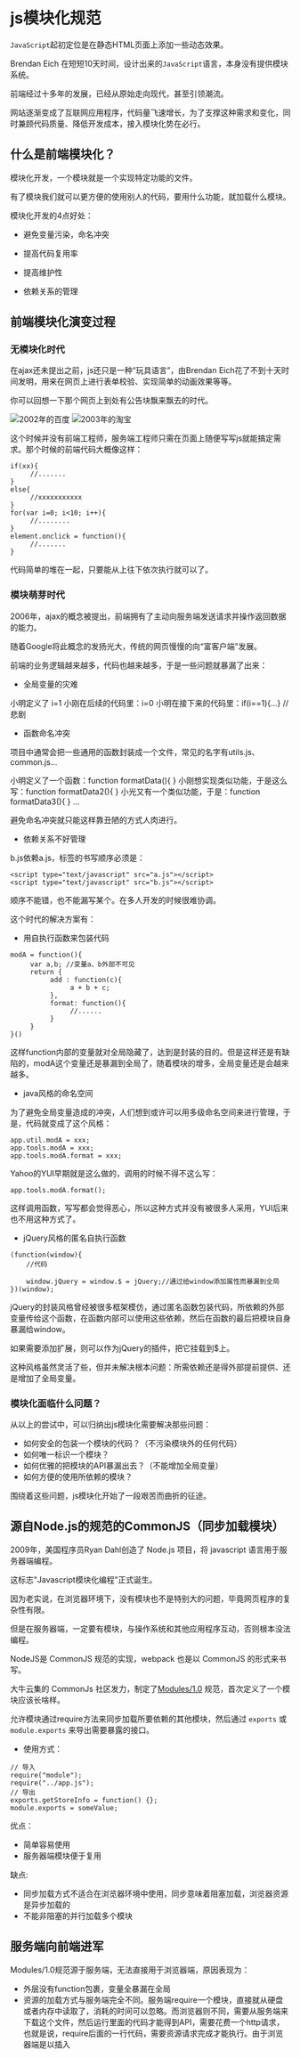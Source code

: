 
# js模块化规范

`JavaScript`起初定位是在静态HTML页面上添加一些动态效果。

Brendan Eich 在短短10天时间，设计出来的`JavaScript`语言，本身没有提供模块系统。

前端经过十多年的发展，已经从原始走向现代，甚至引领潮流。

网站逐渐变成了互联网应用程序，代码量飞速增长，为了支撑这种需求和变化，同时兼顾代码质量、降低开发成本，接入模块化势在必行。

## 什么是前端模块化？

模块化开发，一个模块就是一个实现特定功能的文件。

有了模块我们就可以更方便的使用别人的代码，要用什么功能，就加载什么模块。

模块化开发的4点好处：

* 避免变量污染，命名冲突

* 提高代码复用率

* 提高维护性

* 依赖关系的管理

## 前端模块化演变过程

### 无模块化时代

在ajax还未提出之前，js还只是一种“玩具语言”，由Brendan Eich花了不到十天时间发明，用来在网页上进行表单校验、实现简单的动画效果等等。

你可以回想一下那个网页上到处有公告块飘来飘去的时代。

![2002年的百度](./assets/2002-baidu.jpeg)
![2003年的淘宝](./assets/2003-taobao.jpeg)

这个时候并没有前端工程师，服务端工程师只需在页面上随便写写js就能搞定需求。那个时候的前端代码大概像这样：

```
if(xx){
     //.......
}
else{
     //xxxxxxxxxxx
}
for(var i=0; i<10; i++){
     //........
}
element.onclick = function(){
     //.......
}
```

代码简单的堆在一起，只要能从上往下依次执行就可以了。

### 模块萌芽时代

2006年，ajax的概念被提出，前端拥有了主动向服务端发送请求并操作返回数据的能力。

随着Google将此概念的发扬光大，传统的网页慢慢的向“富客户端”发展。

前端的业务逻辑越来越多，代码也越来越多，于是一些问题就暴漏了出来：

* 全局变量的灾难

小明定义了 i=1
小刚在后续的代码里：i=0
小明在接下来的代码里：if(i==1){...} //悲剧

* 函数命名冲突

项目中通常会把一些通用的函数封装成一个文件，常见的名字有utils.js、common.js...

小明定义了一个函数：function formatData(){   }
小刚想实现类似功能，于是这么写：function formatData2(){   }
小光又有一个类似功能，于是：function formatData3(){   }
...

避免命名冲突就只能这样靠丑陋的方式人肉进行。

* 依赖关系不好管理

b.js依赖a.js，标签的书写顺序必须是：

```
<script type="text/javascript" src="a.js"></script>
<script type="text/javascript" src="b.js"></script>
```

顺序不能错，也不能漏写某个。在多人开发的时候很难协调。

这个时代的解决方案有：

* 用自执行函数来包装代码

```
modA = function(){
     var a,b; //变量a、b外部不可见
     return {
          add : function(c){
               a + b + c;
          },
          format: function(){
               //......
          }
     }
}()
```

这样function内部的变量就对全局隐藏了，达到是封装的目的。但是这样还是有缺陷的，modA这个变量还是暴漏到全局了，随着模块的增多，全局变量还是会越来越多。

* java风格的命名空间

为了避免全局变量造成的冲突，人们想到或许可以用多级命名空间来进行管理，于是，代码就变成了这个风格：

```
app.util.modA = xxx;
app.tools.modA = xxx;
app.tools.modA.format = xxx;
```

Yahoo的YUI早期就是这么做的，调用的时候不得不这么写：

```
app.tools.modA.format();
```

这样调用函数，写写都会觉得恶心，所以这种方式并没有被很多人采用，YUI后来也不用这种方式了。

* jQuery风格的匿名自执行函数

```
(function(window){
    //代码

    window.jQuery = window.$ = jQuery;//通过给window添加属性而暴漏到全局
})(window);
```

jQuery的封装风格曾经被很多框架模仿，通过匿名函数包装代码，所依赖的外部变量传给这个函数，在函数内部可以使用这些依赖，然后在函数的最后把模块自身暴漏给window。

如果需要添加扩展，则可以作为jQuery的插件，把它挂载到$上。

这种风格虽然灵活了些，但并未解决根本问题：所需依赖还是得外部提前提供、还是增加了全局变量。

### 模块化面临什么问题？

从以上的尝试中，可以归纳出js模块化需要解决那些问题：

* 如何安全的包装一个模块的代码？（不污染模块外的任何代码）
* 如何唯一标识一个模块？
* 如何优雅的把模块的API暴漏出去？（不能增加全局变量）
* 如何方便的使用所依赖的模块？

围绕着这些问题，js模块化开始了一段艰苦而曲折的征途。

## 源自Node.js的规范的CommonJS（同步加载模块）

2009年，美国程序员Ryan Dahl创造了 Node.js 项目，将 javascript 语言用于服务器端编程。

这标志"Javascript模块化编程"正式诞生。

因为老实说，在浏览器环境下，没有模块也不是特别大的问题，毕竟网页程序的复杂性有限。

但是在服务器端，一定要有模块，与操作系统和其他应用程序互动，否则根本没法编程。

NodeJS是 CommonJS 规范的实现，webpack 也是以 CommonJS 的形式来书写。

大牛云集的 CommonJs 社区发力，制定了[Modules/1.0](http://wiki.commonjs.org/wiki/Modules/1.0) 规范，首次定义了一个模块应该长啥样。

允许模块通过require方法来同步加载所要依赖的其他模块，然后通过 `exports` 或 `module.exports` 来导出需要暴露的接口。

* 使用方式：

```
// 导入
require("module");
require("../app.js");
// 导出
exports.getStoreInfo = function() {};
module.exports = someValue;
```

优点：

* 简单容易使用
* 服务器端模块便于复用

缺点:

* 同步加载方式不适合在浏览器环境中使用，同步意味着阻塞加载，浏览器资源是异步加载的
* 不能非阻塞的并行加载多个模块

## 服务端向前端进军

Modules/1.0规范源于服务端，无法直接用于浏览器端，原因表现为：

* 外层没有function包裹，变量全暴漏在全局
* 资源的加载方式与服务端完全不同。服务端require一个模块，直接就从硬盘或者内存中读取了，消耗的时间可以忽略。而浏览器则不同，需要从服务端来下载这个文件，然后运行里面的代码才能得到API，需要花费一个http请求，也就是说，require后面的一行代码，需要资源请求完成才能执行。由于浏览器端是以插入<script>标签的形式来加载资源的（ajax方式不行，有跨域问题），没办法让代码同步执行，所以像commonjs那样的写法会直接报错。

所以，社区意识到，要想在浏览器环境中也能模块化，需要对规范进行升级。顺便说一句，CommonJs原来是叫ServerJs，从名字可以看出是专攻服务端的，为了统一前后端而改名CommonJs。

而就在社区讨论制定下一版规范的时候，内部发生了比较大的分歧，分裂出了三个主张，渐渐的形成三个不同的派别：

* Modules/1.x派

这一波人认为，在现有基础上进行改进即可满足浏览器端的需要，既然浏览器端需要function包装，需要异步加载，那么新增一个方案，能把现有模块转化为适合浏览器端的就行了，有点像“保皇派”。

基于这个主张，制定了[Modules/Transport](http://wiki.commonjs.org/wiki/Modules/Transport)规范，提出了先通过工具把现有模块转化为复合浏览器上使用的模块，然后再使用的方案。

`browserify` 就是这样一个工具，可以把 `Node.js` 的模块编译成浏览器可用的模块。

目前的最新版是[Modules/1.1.1](http://wiki.commonjs.org/wiki/Modules/1.1.1)，增加了一些require的属性，以及模块内增加module变量来描述模块信息，变动不大。

* Modules/Async派

这一波人有点像“革新派”，他们认为浏览器与服务器环境差别太大，不能沿用旧的模块标准。

既然浏览器必须异步加载代码，那么模块在定义的时候就必须指明所依赖的模块，然后把本模块的代码写在回调函数里。

模块的加载也是通过下载-回调这样的过程来进行，这个思想就是AMD的基础，由于“革新派”与“保皇派”的思想无法达成一致，最终从CommonJs中分裂了出去，独立制定了浏览器端的js模块化规范[AMD（Asynchronous Module Definition）](https://github.com/amdjs/amdjs-api/wiki/AMD)

本文后续会继续讨论AMD规范的内容。

* Modules/2.0派

这一波人有点像“中间派”，既不想丢掉旧的规范，也不想像AMD那样推到重来。

他们认为，Modules/1.0固然不适合浏览器，但它里面的一些理念还是很好的，（如通过require来声明依赖），新的规范应该兼容这些，AMD规范也有它好的地方（例如模块的预先加载以及通过return可以暴漏任意类型的数据，而不是像commonjs那样exports只能为object），也应采纳。

最终他们制定了一个[Modules/Wrappings](http://wiki.commonjs.org/wiki/Modules/Wrappings)规范，此规范指出了一个模块应该如何“包装”。

使用该规范的例子看起来像这样：

```
//可以使用exprots来对外暴漏API
module.declare(function(require, exports, module)
{
    exports.foo = "bar";
});

//也可以直接return来对外暴漏数据
module.declare(function(require)
{
return { foo: "bar" };
});

```

## AMD/RequireJs（异步加载模块）

AMD的思想正如其名，异步加载所需的模块，然后在回调函数中执行主逻辑。

这正是我们在浏览器端开发所习惯了的方式，其作者亲自实现了符合AMD规范的requirejs，AMD/RequireJs迅速被广大开发者所接受。

代码大概是这样：

```
//a.js
define(function(){
     console.log('a.js执行');
     return {
          hello: function(){
               console.log('hello, a.js');
          }
     }
});
//b.js
define(function(){
     console.log('b.js执行');
     return {
          hello: function(){
               console.log('hello, b.js');
          }
     }
});
//main.js
require(['a', 'b'], function(a, b){
     console.log('main.js执行');
     a.hello();
     $('#b').click(function(){
          b.hello();
     });
})

```


上面的main.js被执行的时候，会有如下的输出：

```
a.js执行
b.js执行
main.js执行
hello, a.js
```

在点击按钮后，会输出：
```
hello, b.js
```

这结局，如你所愿吗？大体来看，是没什么问题的，因为你要的两个hello方法都正确的执行了。
但是如果细细来看，b.js被预先加载并且预先执行了，（第二行输出），b.hello这个方法是在点击了按钮之后才会执行，如果用户压根就没点，那么b.js中的代码应不应该执行呢？
这其实也是AMD/RequireJs被吐槽的一点，预先下载没什么争议，由于浏览器的环境特点，被依赖的模块肯定要预先下载的。问题在于，是否需要预先执行？如果一个模块依赖了十个其他模块，那么在本模块的代码执行之前，要先把其他十个模块的代码都执行一遍，不管这些模块是不是马上会被用到。这个性能消耗是不容忽视的。
另一点被吐槽的是，在定义模块的时候，要把所有依赖模块都罗列一遍，而且还要在factory中作为形参传进去，要写两遍很大一串模块名称，像这样：

```
define(['a', 'b', 'c', 'd', 'e', 'f', 'g'], function(a, b, c, d, e, f, g){  ..... })

```

编码过程略有不爽。
好的一点是，AMD保留了commonjs中的require、exprots、module这三个功能（上面提到的第4条）。你也可以不把依赖罗列在dependencies数组中。而是在代码中用require来引入，如下：

```
define(function(){
     console.log('main2.js执行');

     require(['a'], function(a){
          a.hello();
     });

     $('#b').click(function(){
          require(['b'], function(b){
               b.hello();
          });
     });
});
```

我们在define的参数中未写明依赖，那么main2.js在执行的时候，就不会预先加载a.js和b.js，只是执行到require语句的时候才会去加载，上述代码的输出如下：
main2.js执行
a.js执行
hello, a.js
可以看到b.js并未执行，从网络请求中看，b.js也并未被下载。只有在按钮被点击的时候b.js才会被下载执行，并且在回调函数中执行模块中的方法。这就是名副其实的“懒加载”了。


这样的懒加载无疑会大大减轻初始化时的损耗（下载和执行都被省去了），但是弊端也是显而易见的，在后续执行a.hello和b.hello时，必须得实时下载代码然后在回调中才能执行，这样的用户体验是不好的，用户的操作会有明显的延迟卡顿。
但这样的现实并非是无法接受的，毕竟是浏览器环境，我们已经习惯了操作网页时伴随的各种loading。。。

### CMD/seajs

既然requirejs有上述种种不甚优雅的地方，所以必然会有新东西来完善它，这就是后起之秀seajs，seajs的作者是国内大牛淘宝前端步道者玉伯。seajs全面拥抱Modules/Wrappings规范，不用requirejs那样回调的方式来编写模块。而它也不是完全按照Modules/Wrappings规范，seajs并没有使用declare来定义模块，而是使用和requirejs一样的define，或许作者本人更喜欢这个名字吧。（然而这或多或少又会给人们造成理解上的混淆），用seajs定义模块的写法如下：

```
//a.js
define(function(require, exports, module){
     console.log('a.js执行');
     return {
          hello: function(){
               console.log('hello, a.js');
          }
     }
});
//b.js
define(function(require, exports, module){
     console.log('b.js执行');
     return {
          hello: function(){
               console.log('hello, b.js');
          }
     }
});

//main.js
define(function(require, exports, module){
     console.log('main.js执行');

     var a = require('a');
     a.hello();

     $('#b').click(function(){
          var b = require('b');
          b.hello();
     });

});

```

定义模块时无需罗列依赖数组，在factory函数中需传入形参require,exports,module，然后它会调用factory函数的toString方法，对函数的内容进行正则匹配，通过匹配到的require语句来分析依赖，这样就真正实现了commonjs风格的代码。
上面的main.js执行会输出如下：

```
main.js执行
a.js执行
hello, a.js
```

a.js和b.js都会预先下载，但是b.js中的代码却没有执行，因为还没有点击按钮。当点击按钮的时候，会输出如下：
```
b.js执行
hello, b.js
```
可以看到b.js中的代码此时才执行。这样就真正实现了“就近书写，延迟执行“，不可谓不优雅。

### 面向未来的ES6模块标准

既然模块化开发的呼声这么高，作为官方的ECMA必然要有所行动，js模块很早就列入草案，终于在2015年6月份发布了ES6正式版。然而，可能由于所涉及的技术还未成熟，ES6移除了关于模块如何加载/执行的内容，只保留了定义、引入模块的语法。所以说现在的ES6 Module还只是个雏形，半成品都算不上。但是这并不妨碍我们先窥探一下ES6模块标准。
定义一个模块不需要专门的工作，因为一个模块的作用就是对外提供API，所以只需用exoprt导出就可以了：

```
//方式一, a.js
export var a = 1;
export var obj = {name: 'abc', age: 20};
export function run(){....}

//方式二, b.js
var a = 1;
var obj = {name: 'abc', age: 20};
function run(){....}
export {a, obj, run}

```

使用模块的时候用import关键字，如：
```
import {run as go} from  'a'
run()
```
如果想要使用模块中的全部API，也可以不必把每个都列一遍，使用module关键字可以全部引入，用法：
```
module foo from 'a'
console.log(foo.obj);
a.run();
```

在花括号中指明需使用的API，并且可以用as指定别名。

ES6 Module的基本用法就是这样，可以看到确实是有些薄弱，而且目前还没有浏览器能支持，只能说它是面向未来了。

目前我们可以使用一些第三方模块来对ES6进行编译，转化为可以使用的ES5代码，或者是符合AMD规范的模块，例如ES6 module transpiler。

另外有一个项目也提供了加载ES6模块的方法，[es6-module-loader](https://github.com/ModuleLoader/es6-module-loader)。

不过这都是一些临时的方案，或许明年ES7一发布，模块的加载有了标准，浏览器给与了实现，这些工具也就没有用武之地了。

未来还是很值得期待的，从语言的标准上支持模块化，js就可以更加自信的走进大规模企业级开发。

## Q/A

### require与import的区别

require使用与CommonJs规范，import使用于Es6模块规范；所以两者的区别实质是两种规范的区别；

* CommonJS：

    * 对于基本数据类型，属于复制。即会被模块缓存；同时，在另一个模块可以对该模块输出的变量重新赋值。
    * 对于复杂数据类型，属于浅拷贝。由于两个模块引用的对象指向同一个内存空间，因此对该模块的值做修改时会影响另一个模块。
    * 当使用require命令加载某个模块时，就会运行整个模块的代码。
    * 当使用require命令加载同一个模块时，不会再执行该模块，而是取到缓存之中的值。也就是说，CommonJS模块无论加载多少次，都只会在第一次加载时运行一次，以后再加载，就返回第一次运行的结果，除非手动清除系统缓存。
    * 循环加载时，属于加载时执行。即脚本代码在require的时候，就会全部执行。一旦出现某个模块被"循环加载"，就只输出已经执行的部分，还未执行的部分不会输出。

* ES6模块

    * ES6模块中的值属于【动态只读引用】。
    * 对于只读来说，即不允许修改引入变量的值，import的变量是只读的，不论是基本数据类型还是复杂数据类型。当模块遇到import命令时，就会生成一个只读引用。等到脚本真正执行时，再根据这个只读引用，到被加载的那个模块里面去取值。
    * 对于动态来说，原始值发生变化，import加载的值也会发生变化。不论是基本数据类型还是复杂数据类型。
    * 循环加载时，ES6模块是动态引用。只要两个模块之间存在某个引用，代码就能够执行。

最后：require/exports 是必要通用且必须的；因为事实上，目前你编写的 import/export 最终都是编译为 require/exports 来执行的。





